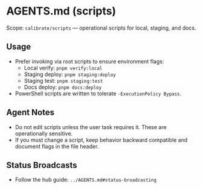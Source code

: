 # AGENTS.md (scripts)

Scope: `calibrate/scripts` — operational scripts for local, staging, and docs.

## Usage
- Prefer invoking via root scripts to ensure environment flags:
  - Local verify: `pnpm verify:local`
  - Staging deploy: `pnpm staging:deploy`
  - Staging test: `pnpm staging:test`
  - Docs deploy: `pnpm docs:deploy`
- PowerShell scripts are written to tolerate `-ExecutionPolicy Bypass`.

## Agent Notes
- Do not edit scripts unless the user task requires it. These are operationally sensitive.
- If you must change a script, keep behavior backward compatible and document flags in the file header.

## Status Broadcasts
- Follow the hub guide: `../AGENTS.md#status-broadcasting`

